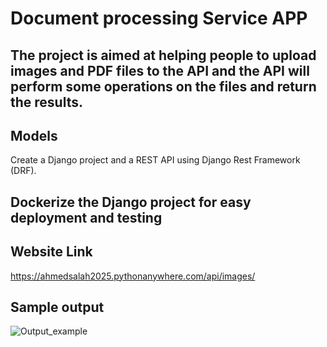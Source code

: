 # Document processing Service APP
## The project is aimed at helping people to upload images and PDF files to the API and the API will perform some operations on the files and return the results.
## Models
Create a Django project and a REST API using Django Rest Framework (DRF).

## Dockerize the Django project for easy deployment and testing
## Website Link
https://ahmedsalah2025.pythonanywhere.com/api/images/
## Sample output
![Output_example](https://github.com/user-attachments/assets/8685d501-c31f-4a50-80a2-e1cad8219fd2)

